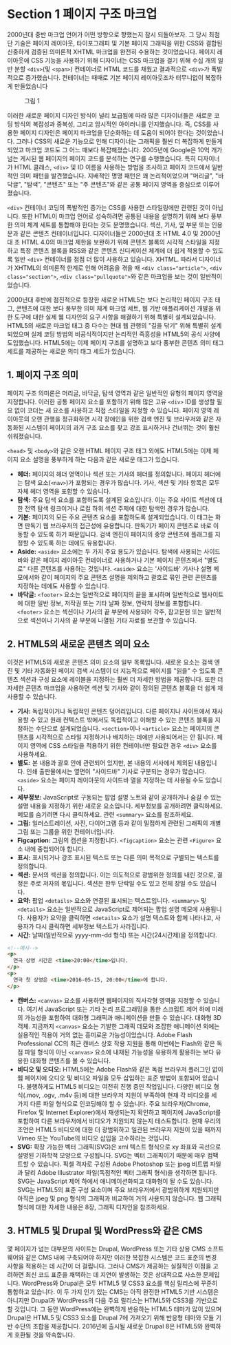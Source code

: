 # Section 1 페이지 구조 마크업

2000년대 중반 마크업 언어가 어떤 방향으로 향했는지 잠시 되돌아보자. 그 당시 최첨단 기술은 페이지 레이아웃, 타이포그래피 및 기본 페이지 그래픽을 위한 CSS와 결합된 신중하게 검증된 의미론적 XHTML 마크업을 완전히 수용하는 것이었습니다. 페이지 레이아웃에 CSS 기능을 사용하기 위해 디자이너는 CSS 마크업을 걸기 위해 수십 개의 일반 분할 `<div>`(및 `<span>`) 컨테이너로 HTML 코드를 채웠고 결과적으로 `<div>`가 폭발적으로 증가했습니다. 컨테이너는 때때로 기본 페이지 레이아웃조차 터무니없이 복잡하게 만들었습니다

<figure>
  <img id="figure1" alt="" src="/images/part/6/1.png">
  <figcaption>
    그림 1
  </figcaption>
</figure>

이러한 새로운 페이지 디자인 방식이 널리 보급됨에 따라 많은 디자이너들은 새로운 코딩 방식의 복잡성과 중복성, 그리고 암시적인 아이러니를 인지했습니다. 즉, CSS를 사용한 페이지 디자인은 페이지 마크업을 단순화하는 데 도움이 되어야 한다는 것이었습니다. 그러나 CSS의 새로운 기능으로 인해 디자이너는 그래픽을 훨씬 더 복잡하게 만들게 되었고 마크업 코드도 그 어느 때보다 복잡해졌습니다. 2005년에 Google은 10억 개가 넘는 게시된 웹 페이지의 페이지 코드를 분석하는 연구를 수행했습니다. 특히 디자이너가 HTML 클래스, `<div>` 및 ID 이름을 사용하는 방법을 조사하고 페이지 코드에서 일반적인 의미 패턴을 발견했습니다. 지배적인 명명 패턴은 꽤 논리적이었으며 "머리글", "바닥글", "탐색", "콘텐츠" 또는 "주 콘텐츠"와 같은 공통 페이지 영역을 중심으로 이루어졌습니다.

`<div>` 컨테이너 코딩의 폭발적인 증가는 CSS를 사용한 스타일링에만 관련된 것이 아닙니다. 또한 HTML이 마크업 언어로 성숙하려면 공통된 내용을 설명하기 위해 보다 풍부한 의미 체계 세트를 통합해야 한다는 것도 분명했습니다. 섹션, 기사, 옆 부분 또는 인용문과 같은 콘텐츠 컨테이너입니다. 디자이너들은 2000년대 초 HTML 4.0 및 2000년대 초 HTML 4.0의 마크업 제한을 보완하기 위해 콘텐츠 블록의 시각적 스타일을 지정하고 특정 콘텐츠 블록을 RSS와 같은 콘텐츠 신디케이션 체계에 더 쉽게 적용할 수 있도록 일반 `<div>` 컨테이너를 점점 더 많이 사용하고 있습니다. XHTML. 따라서 디자이너가 XHTML의 의미론적 한계로 인해 어려움을 겪을 때 `<div class="article">`, `<div class="section">`, `<div class="pullquote">`와 같은 마크업을 보는 것이 일반적이었습니다.

2000년대 후반에 점진적으로 등장한 새로운 HTML5는 보다 논리적인 페이지 구조 태그, 콘텐츠에 대한 보다 풍부한 의미 체계 마크업 세트, 웹 기반 애플리케이션 개발을 위한 도구에 대한 실제 웹 디자인의 요구 사항을 해결하기 위해 특별히 설계되었습니다. HTML5의 새로운 마크업 태그 중 다수는 현대 웹 관행의 "길을 닦기" 위해 특별히 설계되었으며 실제 코딩 방법의 비공식적이지만 논리적인 즉흥성을 HTML5의 공식 사양에 도입했습니다. HTML5에는 이제 페이지 구조를 설명하고 보다 풍부한 콘텐츠 의미 태그 세트를 제공하는 새로운 의미 태그 세트가 있습니다.

## 1. 페이지 구조 의미

페이지 구조 의미론은 머리글, 바닥글, 탐색 영역과 같은 일반적인 유형의 페이지 영역을 지정합니다. 이러한 공통 페이지 요소를 포함하기 위해 많은 고유 `<div>` ID를 생성할 필요 없이 코더는 새 요소를 사용하고 직접 스타일을 지정할 수 있습니다. 페이지 영역 레이아웃의 오랜 관행을 정규화하면 시각 장애인을 위한 검색 엔진 및 브라우저와 같은 자동화된 시스템이 페이지의 과거 구조 요소를 찾고 강조 표시하거나 건너뛰는 것이 훨씬 쉬워졌습니다.

`<head>` 및 `<body>`와 같은 오랜 HTML 페이지 구조 태그 외에도 HTML5에는 이제 페이지 요소 설명을 풍부하게 하는 다음과 같은 새로운 태그가 있습니다.

- **헤더:** 페이지의 헤더 영역이나 섹션 또는 기사의 헤더를 정의합니다. 페이지 헤더에는 탐색 요소(`<nav>`)가 포함되는 경우가 많습니다. 기사, 섹션 및 기타 항목은 모두 자체 헤더 영역을 포함할 수 있습니다.
- **탐색:** 주요 탐색 요소를 포함하도록 설계된 요소입니다. 이는 주요 사이트 섹션에 대한 전역 탐색 링크이거나 로컬 하위 섹션 주제에 대한 탐색인 경우가 많습니다.
- **기본:** 페이지의 모든 주요 콘텐츠 요소를 포함하도록 설계되었습니다. 이 태그는 화면 판독기 웹 브라우저의 접근성에 유용합니다. 판독기가 페이지 콘텐츠로 바로 이동할 수 있도록 하기 때문입니다. 검색 엔진이 페이지의 중앙 콘텐츠에 플래그를 지정할 수 있도록 하는 데에도 유용합니다.
- **Aside:** `<aside>` 요소에는 두 가지 주요 용도가 있습니다. 탐색에 사용되는 사이드바와 같은 페이지 레이아웃 컨테이너로 사용하거나 기본 페이지 콘텐츠에서 "별도로" 다른 콘텐츠를 사용하는 것입니다. `<aside>` 요소는 '사이드바' 기사나 설명 메모에서와 같이 페이지의 주요 콘텐츠 설명을 제외하고 괄호로 묶인 관련 콘텐츠를 지정하는 데에도 사용할 수 있습니다.
- **바닥글:** `<footer>` 요소는 일반적으로 페이지의 끝을 표시하며 일반적으로 웹사이트에 대한 일반 정보, 저작권 또는 기타 날짜 정보, 연락처 정보를 포함합니다. `<footer>` 요소는 섹션이나 기사의 끝 부분에 사용되어 각주, 참고문헌 또는 일반적으로 섹션이나 기사의 끝 부분에 나열된 기타 자료를 보관할 수 있습니다.

## 2. HTML5의 새로운 콘텐츠 의미 요소

이것은 HTML5의 새로운 콘텐츠 의미 요소의 일부 목록입니다. 새로운 요소는 검색 엔진 및 기타 자동화된 페이지 검색 시스템이 더 지능적으로 페이지를 "읽을" 수 있도록 콘텐츠 섹션과 구성 요소에 레이블을 지정하는 훨씬 더 자세한 방법을 제공합니다. 또한 더 자세한 콘텐츠 마크업을 사용하면 섹션 및 기사와 같이 정의된 콘텐츠 블록을 더 쉽게 재사용할 수 있습니다.

- **기사:** 독립적이거나 독립적인 콘텐츠 덩어리입니다. 다른 페이지나 사이트에서 재사용할 수 있고 원래 컨텍스트 밖에서도 독립적이고 이해할 수 있는 콘텐츠 블록을 지정하는 수단으로 설계되었습니다. `<section>`이나 `<article>` 요소는 페이지의 콘텐츠를 시각적으로 스타일 지정하거나 배치하는 데에만 사용되어서는 안 됩니다. 페이지 영역에 CSS 스타일을 적용하기 위한 컨테이너만 필요한 경우 `<div>` 요소를 사용하세요.
- **별도:** 본 내용과 괄호 안에 관련되어 있지만, 본 내용의 서사에서 제외된 내용입니다. 인쇄 출판물에서는 옆면이 "사이드바" 기사로 구분되는 경우가 많습니다. `<aside>` 요소는 페이지 레이아웃의 사이드바 열을 지정하는 데 사용될 수도 있습니다.
- **세부정보:** JavaScript로 구동되는 팝업 설명 노트와 같이 공개하거나 숨길 수 있는 설명 내용을 지정하기 위한 새로운 요소입니다. 세부정보를 공개하려면 클릭하세요. 메모를 숨기려면 다시 클릭하세요. 관련 `<summary>` 요소를 참조하세요.
- **그림:** 일러스트레이션, 사진, 다이어그램 등과 같이 밀접하게 관련된 그래픽의 개별 그림 또는 그룹을 위한 컨테이너입니다.
- **Figcaption:** 그림의 캡션을 지정합니다. `<figcaption>` 요소는 관련 `<Figure>` 요소 내에 중첩되어야 합니다.
- **표시:** 표시되거나 강조 표시된 텍스트 또는 다른 의미 목적으로 구별되는 텍스트를 정의합니다.
- **섹션:** 문서의 섹션을 정의합니다. 이는 의도적으로 광범위한 정의를 내린 것으로, 결정은 주로 저자의 몫입니다. 섹션은 한두 단락일 수도 있고 전체 장일 수도 있습니다.
- **요약:** 팝업 `<details>` 요소와 연결된 표시되는 텍스트입니다. `<summary>` 및 `<details>` 요소는 일반적으로 JavaScript로 제어되는 팝업 설명 메모에 사용됩니다. 사용자가 요약을 클릭하면 `<details>` 요소가 설명 텍스트와 함께 나타나고, 사용자가 다시 클릭하면 세부정보 텍스트가 사라집니다.
- **시간:** 날짜(일반적으로 yyyy-mm-dd 형식) 또는 시간(24시간제)을 정의합니다.

```HTML
<!--예시-->
<p>
  연극 상영 시간은 <time>20:00</time>입니다.
</p>
<p>
  연극 첫 상영은 <time>2016-05-15, 20:00</time>에 합니다.
</p>
```

- **캔버스:** `<canvas>` 요소를 사용하면 웹페이지의 직사각형 영역을 지정할 수 있습니다. 여기서 JavaScript 또는 기타 논리 프로그래밍을 통한 스크립트 제어 하에 미래의 가능성을 포함하여 대화형 그래픽과 애니메이션을 만들 수 있습니다. 대화형 3D 객체. 지금까지 `<canvas>` 요소는 기발한 그래픽 데모와 조잡한 애니메이션 외에는 실용적인 적용이 거의 없는 흥미로운 가능성이었습니다. Adobe Flash Professional CC의 최근 캔버스 상호 작용 지원을 통해 이번에는 Flash와 같은 독점 파일 형식이 아닌 `<canvas>` 요소에 내재된 가능성을 유용하게 활용하는 보다 유용한 대화형 콘텐츠를 볼 수 있습니다.
- **비디오 및 오디오:** HTML5에는 Adobe Flash와 같은 독점 브라우저 플러그인 없이 웹 페이지에 오디오 및 비디오 파일을 모두 삽입하는 표준 방법이 포함되어 있습니다. 불행하게도 HTML5 비디오는 여전히 진행 중인 작업입니다. 다양한 비디오 형식(.mov, .ogv, .m4v 등)에 대한 브라우저 지원이 부족하여 현재 각 비디오를 세 가지 다른 파일 형식으로 인코딩해야 할 수 있습니다. 주요 브라우저(Chrome, Firefox 및 Internet Explorer)에서 재생되는지 확인하고 페이지에 JavaScript를 포함하여 다른 브라우저에서 비디오가 지원되지 않는지 테스트합니다. 현재 우리의 조언은 HTML5 비디오에 대한 더 광범위하고 일관된 브라우저 지원이 있을 때까지 Vimeo 또는 YouTube의 비디오 삽입을 고수하라는 것입니다.
- **SVG:** 확장 가능한 벡터 그래픽(SVG)은 xml 텍스트 형식으로 xy 좌표와 곡선으로 설명된 기하학적 모양으로 구성됩니다. SVG는 벡터 그래픽이기 때문에 매우 컴팩트할 수 있습니다. 픽셀 격자로 구성된 Adobe Photoshop 또는 jpeg 비트맵 파일과 달리 Adobe Illustrator 파일(독점적인 벡터 그래픽 형식)을 생각하면 됩니다. SVG는 JavaScript 제어 하에서 애니메이션화되고 대화형이 될 수도 있습니다. SVG는 HTML5의 표준 구성 요소이며 주요 브라우저에서 광범위하게 지원되지만 아직은 jpeg 및 png 형식의 그래픽과 비교하여 거의 사용되지 않습니다. 웹 그래픽 형식에 대한 자세한 내용은 8장, 그래픽 디자인을 참조하세요.

## 3. HTML5 및 Drupal 및 WordPress와 같은 CMS

몇 페이지가 넘는 대부분의 사이트는 Drupal, WordPress 또는 기타 상용 CMS 소프트웨어와 같은 CMS 내에 구축되어야 하지만 이러한 복잡한 시스템은 코드 표준의 변경 사항을 적용하는 데 시간이 더 걸립니다. 그러나 CMS가 제공하는 실질적인 이점을 고려하면 최신 코드 표준을 채택하는 데 지연이 발생하는 것은 상대적으로 사소한 문제입니다. WordPress와 Drupal은 모두 HTML5 및 CSS3 요소를 핵심 릴리스에 꾸준히 통합하고 있습니다. 이 두 가지 인기 있는 CMS는 아직 완전한 HTML5 기반 시스템은 아니지만 Drupal과 WordPress의 다음 주요 릴리스는 HTML5와 CSS3를 기반으로 할 것입니다. 그 동안 WordPress에는 완벽하게 반응하는 HTML5 테마가 많이 있으며 Drupal은 HTML5 및 CSS3 요소를 Drupal 7에 가져오기 위해 반응형 테마와 모듈 기반 수단의 조합을 제공합니다. 2016년에 출시될 새로운 Drupal 8은 HTML5와 완벽하게 호환될 것을 약속합니다.
